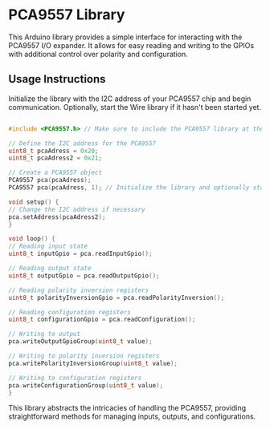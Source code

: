  # PCA9557 Library

This Arduino library provides a simple interface for interacting with the PCA9557 I/O expander. It allows for easy reading and writing to the GPIOs with additional control over polarity and configuration.
 ## Usage Instructions

Initialize the library with the I2C address of your PCA9557 chip and begin communication. Optionally, start the Wire library if it hasn't been started yet.
 ```cpp 

#include <PCA9557.h> // Make sure to include the PCA9557 library at the top of your sketch

// Define the I2C address for the PCA9557
uint8_t pcaAdress = 0x20;
uint8_t pcaAdress2 = 0x21;

// Create a PCA9557 object
PCA9557 pca(pcaAdress);
PCA9557 pca(pcaAdress, 1); // Initialize the library and optionally start the Wire library

void setup() {
// Change the I2C address if necessary
pca.setAddress(pcaAdress2);
}

void loop() {
// Reading input state
uint8_t inputGpio = pca.readInputGpio();

// Reading output state
uint8_t outputGpio = pca.readOutputGpio();

// Reading polarity inversion registers
uint8_t polarityInversionGpio = pca.readPolarityInversion();

// Reading configuration registers
uint8_t configurationGpio = pca.readConfiguration();

// Writing to output
pca.writeOutputGpioGroup(uint8_t value);

// Writing to polarity inversion registers
pca.writePolarityInversionGroup(uint8_t value);

// Writing to configuration registers
pca.writeConfigurationGroup(uint8_t value);
}
 ``` 

This library abstracts the intricacies of handling the PCA9557, providing straightforward methods for managing inputs, outputs, and configurations.
